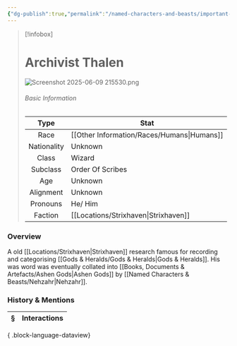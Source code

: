 ```yaml
---
{"dg-publish":true,"permalink":"/named-characters-and-beasts/important-characters/archivist-thalen/","tags":["NPC"],"updated":"2025-08-10T13:28:14.813+01:00"}
---
```


> [!infobox]
> 
> # Archivist Thalen
> ![Screenshot 2025-06-09 215530.png](/img/user/Admin/Attachments/Screenshot%202025-06-09%20215530.png)
> ###### Basic Information
> 
> | Type | Stat |
> | :----: | --- |
> | Race | [[Other Information/Races/Humans\|Humans]] |
> | Nationality | Unknown |
> | Class | Wizard |
> | Subclass | Order Of Scribes |
> | Age | Unknown |
> | Alignment | Unknown |
> | Pronouns | He/ Him |
> | Faction | [[Locations/Strixhaven\|Strixhaven]] |
### Overview
A old [[Locations/Strixhaven\|Strixhaven]] research famous for recording and categorising [[Gods & Heralds/Gods & Heralds\|Gods & Heralds]]. His was word was eventually collated into [[Books, Documents & Artefacts/Ashen Gods\|Ashen Gods]] by [[Named Characters & Beasts/Nehzahr\|Nehzahr]].


### History & Mentions
| § | Interactions |
| - | ------------ |

{ .block-language-dataview}
